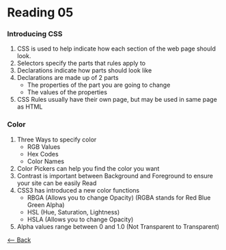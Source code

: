 # Reading 05

### Introducing CSS
1. CSS is used to help indicate how each section of the web page should look.
1. Selectors specify the parts that rules apply to
1. Declarations indicate how parts should look like
1. Declarations are made up of 2 parts
   * The properties of the part you are going to change
   * The values of the properties
1. CSS Rules usually have their own page, but may be used in same page as HTML

### Color
1. Three Ways to specify color
   * RGB Values
   * Hex Codes
   * Color Names
1. Color Pickers can help you find the color you want
1. Contrast is important between Background and Foreground to ensure your site can be easily Read
1. CSS3 has introduced a new color functions
   * RBGA (Allows you to change Opacity) (RGBA stands for Red Blue Green Alpha)
   * HSL (Hue, Saturation, Lightness)
   * HSLA (Allows you to change Opacity)
1. Alpha values range between 0 and 1.0 (Not Transparent to Transparent)

[<-- Back](README.md)